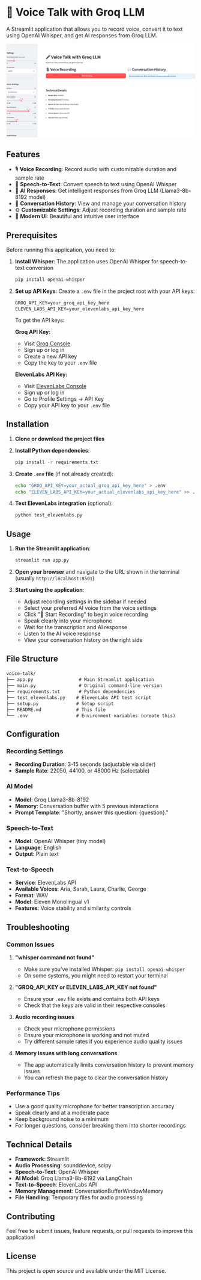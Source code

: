 # 🎤 Voice Talk with Groq LLM

A Streamlit application that allows you to record voice, convert it to text using OpenAI Whisper, and get AI responses from Groq LLM.


![image](image2.png)


## Features

- 🎙️ **Voice Recording**: Record audio with customizable duration and sample rate
- 🎯 **Speech-to-Text**: Convert speech to text using OpenAI Whisper
- 🤖 **AI Responses**: Get intelligent responses from Groq LLM (Llama3-8b-8192 model)
- 💬 **Conversation History**: View and manage your conversation history
- ⚙️ **Customizable Settings**: Adjust recording duration and sample rate
- 🎨 **Modern UI**: Beautiful and intuitive user interface

## Prerequisites

Before running this application, you need to:

1. **Install Whisper**: The application uses OpenAI Whisper for speech-to-text conversion
   ```bash
   pip install openai-whisper
   ```

2. **Set up API Keys**: Create a `.env` file in the project root with your API keys:
   ```
   GROQ_API_KEY=your_groq_api_key_here
   ELEVEN_LABS_API_KEY=your_elevenlabs_api_key_here
   ```

   To get the API keys:
   
   **Groq API Key:**
   - Visit [Groq Console](https://console.groq.com/)
   - Sign up or log in
   - Create a new API key
   - Copy the key to your `.env` file
   
   **ElevenLabs API Key:**
   - Visit [ElevenLabs Console](https://elevenlabs.io/)
   - Sign up or log in
   - Go to Profile Settings → API Key
   - Copy your API key to your `.env` file

## Installation

1. **Clone or download the project files**

2. **Install Python dependencies**:
   ```bash
   pip install -r requirements.txt
   ```

3. **Create `.env` file** (if not already created):
   ```bash
   echo "GROQ_API_KEY=your_actual_groq_api_key_here" > .env
   echo "ELEVEN_LABS_API_KEY=your_actual_elevenlabs_api_key_here" >> .env
   ```

4. **Test ElevenLabs integration** (optional):
   ```bash
   python test_elevenlabs.py
   ```

## Usage

1. **Run the Streamlit application**:
   ```bash
   streamlit run app.py
   ```

2. **Open your browser** and navigate to the URL shown in the terminal (usually `http://localhost:8501`)

3. **Start using the application**:
   - Adjust recording settings in the sidebar if needed
   - Select your preferred AI voice from the voice settings
   - Click "🎤 Start Recording" to begin voice recording
   - Speak clearly into your microphone
   - Wait for the transcription and AI response
   - Listen to the AI voice response
   - View your conversation history on the right side

## File Structure

```
voice-talk/
├── app.py                 # Main Streamlit application
├── main.py                # Original command-line version
├── requirements.txt       # Python dependencies
├── test_elevenlabs.py    # ElevenLabs API test script
├── setup.py              # Setup script
├── README.md             # This file
└── .env                  # Environment variables (create this)
```

## Configuration

### Recording Settings
- **Recording Duration**: 3-15 seconds (adjustable via slider)
- **Sample Rate**: 22050, 44100, or 48000 Hz (selectable)

### AI Model
- **Model**: Groq Llama3-8b-8192
- **Memory**: Conversation buffer with 5 previous interactions
- **Prompt Template**: "Shortly, answer this question: {question}."

### Speech-to-Text
- **Model**: OpenAI Whisper (tiny model)
- **Language**: English
- **Output**: Plain text

### Text-to-Speech
- **Service**: ElevenLabs API
- **Available Voices**: Aria, Sarah, Laura, Charlie, George
- **Format**: WAV
- **Model**: Eleven Monolingual v1
- **Features**: Voice stability and similarity controls

## Troubleshooting

### Common Issues

1. **"whisper command not found"**
   - Make sure you've installed Whisper: `pip install openai-whisper`
   - On some systems, you might need to restart your terminal

2. **"GROQ_API_KEY or ELEVEN_LABS_API_KEY not found"**
   - Ensure your `.env` file exists and contains both API keys
   - Check that the keys are valid in their respective consoles

3. **Audio recording issues**
   - Check your microphone permissions
   - Ensure your microphone is working and not muted
   - Try different sample rates if you experience audio quality issues

4. **Memory issues with long conversations**
   - The app automatically limits conversation history to prevent memory issues
   - You can refresh the page to clear the conversation history

### Performance Tips

- Use a good quality microphone for better transcription accuracy
- Speak clearly and at a moderate pace
- Keep background noise to a minimum
- For longer questions, consider breaking them into shorter recordings

## Technical Details

- **Framework**: Streamlit
- **Audio Processing**: sounddevice, scipy
- **Speech-to-Text**: OpenAI Whisper
- **AI Model**: Groq Llama3-8b-8192 via LangChain
- **Text-to-Speech**: ElevenLabs API
- **Memory Management**: ConversationBufferWindowMemory
- **File Handling**: Temporary files for audio processing

## Contributing

Feel free to submit issues, feature requests, or pull requests to improve this application!

## License

This project is open source and available under the MIT License. 

